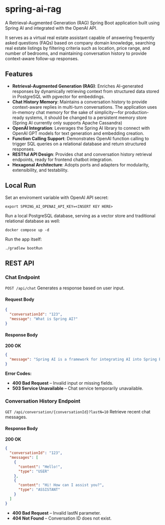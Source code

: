 # spring-ai-rag

A Retrieval-Augmented Generation (RAG) Spring Boot application built using Spring AI and integrated with the OpenAI API.

It serves as a virtual real estate assistant capable of answering frequently asked questions (FAQs) based on company domain knowledge, searching real estate listings by filtering criteria such as location, price range, and number of bedrooms, and maintaining conversation history to provide context-aware follow-up responses.

## Features

- **Retrieval-Augmented Generation (RAG)**: Enriches AI-generated responses by dynamically retrieving context from structured data stored in PostgreSQL with pgvector for embeddings.
- **Chat History Memory**: Maintains a conversation history to provide context-aware replies in multi-turn conversations. The application uses in-memory chat memory for the sake of simplicity—for production-ready systems, it should be changed to a persistent memory store (Spring AI currently only supports Apache Cassandra)
- **OpenAI Integration**: Leverages the Spring AI library to connect with OpenAI GPT models for text generation and embedding creation.
- **Function Calling Support**: Demonstrates OpenAI function calling to trigger SQL queries on a relational database and return structured responses.
- **RESTful API Design**: Provides chat and conversation history retrieval endpoints, ready for frontend chatbot integration.
- **Hexagonal Architecture**: Adopts ports and adapters for modularity, extensibility, and testability.

## Local Run

Set an enviroment variable with OpenAI API secret:

```shell
export SPRING_AI_OPENAI_API_KEY=<INSERT KEY HERE>
```

Run a local PostgreSQL database, serving as a vector store and traditional relational database as well:

```shell
docker compose up -d
```

Run the app itself:

```shell
./gradlew bootRun
```

## REST API

### Chat Endpoint

`POST /api/chat`
Generates a response based on user input.  

#### Request Body
```json
{
  "conversationId": "123",
  "message": "What is Spring AI?"
}
```

#### Response Body
**200 OK**

```json
{
  "message": "Spring AI is a framework for integrating AI into Spring Boot applications."
}
```

**Error Codes:**
- **400 Bad Request** – Invalid input or missing fields.
- **503 Service Unavailable** – Chat service temporarily unavailable.

### Conversation History Endpoint

`GET /api/conversation/{conversationId}?lastN=10`
Retrieve recent chat messages.

#### Response Body
**200 OK**

```json
{
  "conversationId": "123",
  "messages": [
    {
      "content": "Hello!",
      "type": "USER"
    },
    {
      "content": "Hi! How can I assist you?", 
      "type": "ASSISTANT"
    }
  ]
}
```

- **400 Bad Request** – Invalid lastN parameter.
- **404 Not Found** – Conversation ID does not exist.
